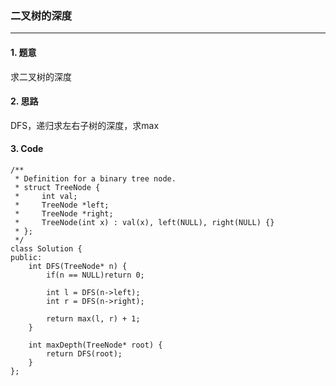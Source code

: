 ### 二叉树的深度

---

#### 1. 题意

求二叉树的深度

#### 2. 思路
DFS，递归求左右子树的深度，求max

#### 3. Code

```
/**
 * Definition for a binary tree node.
 * struct TreeNode {
 *     int val;
 *     TreeNode *left;
 *     TreeNode *right;
 *     TreeNode(int x) : val(x), left(NULL), right(NULL) {}
 * };
 */
class Solution {
public:
    int DFS(TreeNode* n) {
        if(n == NULL)return 0;

        int l = DFS(n->left);
        int r = DFS(n->right);

        return max(l, r) + 1;
    }

    int maxDepth(TreeNode* root) {
        return DFS(root);
    }
};
```